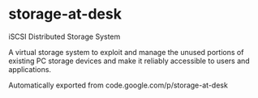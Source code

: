 # storage-at-desk

iSCSI Distributed Storage System

A virtual storage system to exploit and manage the unused portions of existing PC storage devices and make it reliably accessible to users and applications.

Automatically exported from code.google.com/p/storage-at-desk
